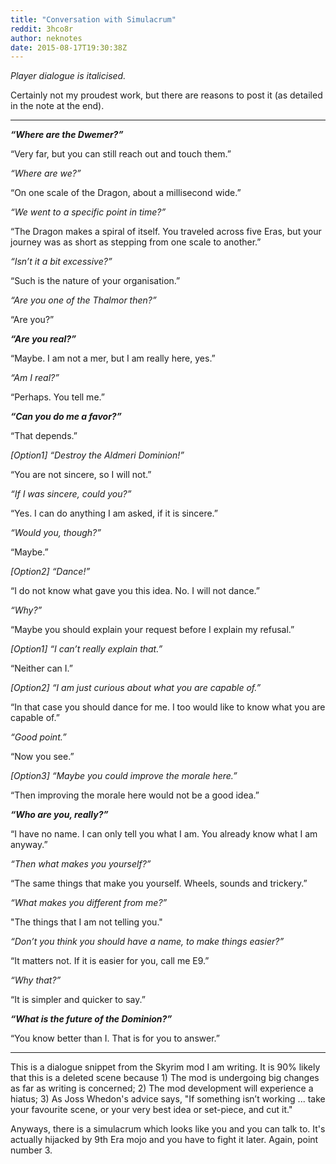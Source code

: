 ```yaml
---
title: "Conversation with Simulacrum"
reddit: 3hco8r
author: neknotes
date: 2015-08-17T19:30:38Z
---
```


*Player dialogue is italicised.*

Certainly not my proudest work, but there are reasons to post it (as detailed in the note at the end).

------------------------

***“Where are the Dwemer?”***

“Very far, but you can still reach out and touch them.”

*“Where are we?”*

“On one scale of the Dragon, about a millisecond wide.”

*“We went to a specific point in time?”*

“The Dragon makes a spiral of itself. You traveled across five Eras, but your journey was as short as stepping from one scale to another.”

*“Isn’t it a bit excessive?”*

“Such is the nature of your organisation.”

*“Are you one of the Thalmor then?”*

“Are you?”

***“Are you real?”***

“Maybe. I am not a mer, but I am really here, yes.”

*“Am I real?”*

“Perhaps. You tell me.”

***“Can you do me a favor?”***

“That depends.”

*[Option1] “Destroy the Aldmeri Dominion!”*

“You are not sincere, so I will not.”

*“If I was sincere, could you?”*

“Yes. I can do anything I am asked, if it is sincere.”

*“Would you, though?”*

“Maybe.”

*[Option2] “Dance!”*

“I do not know what gave you this idea. No. I will not dance.”

*“Why?”*

“Maybe you should explain your request before I explain my refusal.”

*[Option1] “I can’t really explain that.”*

“Neither can I.”

*[Option2] “I am just curious about what you are capable of.”*

“In that case you should dance for me. I too would like to know what you are capable of.”

*“Good point.”*

“Now you see.”

*[Option3] “Maybe you could improve the morale here.”*

“Then improving the morale here would not be a good idea.”

***“Who are you, really?”***

“I have no name. I can only tell you what I am. You already know what I am anyway.”

*“Then what makes you yourself?”*

“The same things that make you yourself. Wheels, sounds and trickery.”

*“What makes you different from me?”*

"The things that I am not telling you."

*“Don’t you think you should have a name, to make things easier?”*

“It matters not. If it is easier for you, call me E9.”

*“Why that?”*

“It is simpler and quicker to say.”

***“What is the future of the Dominion?”***

“You know better than I. That is for you to answer.”

----------------

This is a dialogue snippet from the Skyrim mod I am writing. It is 90% likely that this is a deleted scene because 1) The mod is undergoing big changes as far as writing is concerned; 2) The mod development will experience a hiatus; 3) As Joss Whedon's advice says, "If something isn’t working ... take your favourite scene, or your very best idea or set-piece, and cut it."

Anyways, there is a simulacrum which looks like you and you can talk to. It's actually hijacked by 9th Era mojo and you have to fight it later. Again, point number 3.
